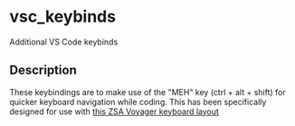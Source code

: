 # vsc_keybinds
Additional VS Code keybinds

## Description
These keybindings are to make use of the "MEH" key (ctrl + alt + shift) for quicker keyboard navigation while coding.
This has been specifically designed for use with [this ZSA Voyager keyboard layout](https://configure.zsa.io/voyager/layouts/yGv7B/Lovrq/0)
